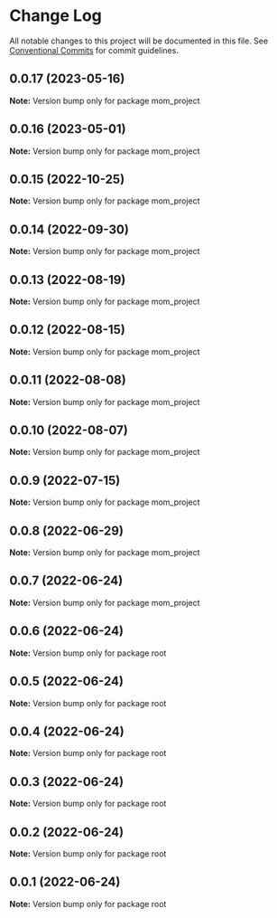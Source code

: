 # Change Log

All notable changes to this project will be documented in this file.
See [Conventional Commits](https://conventionalcommits.org) for commit guidelines.

## 0.0.17 (2023-05-16)

**Note:** Version bump only for package mom_project

## 0.0.16 (2023-05-01)

**Note:** Version bump only for package mom_project

## 0.0.15 (2022-10-25)

**Note:** Version bump only for package mom_project

## 0.0.14 (2022-09-30)

**Note:** Version bump only for package mom_project

## 0.0.13 (2022-08-19)

**Note:** Version bump only for package mom_project

## 0.0.12 (2022-08-15)

**Note:** Version bump only for package mom_project

## 0.0.11 (2022-08-08)

**Note:** Version bump only for package mom_project

## 0.0.10 (2022-08-07)

**Note:** Version bump only for package mom_project

## 0.0.9 (2022-07-15)

**Note:** Version bump only for package mom_project

## 0.0.8 (2022-06-29)

**Note:** Version bump only for package mom_project

## 0.0.7 (2022-06-24)

**Note:** Version bump only for package mom_project

## 0.0.6 (2022-06-24)

**Note:** Version bump only for package root

## 0.0.5 (2022-06-24)

**Note:** Version bump only for package root

## 0.0.4 (2022-06-24)

**Note:** Version bump only for package root

## 0.0.3 (2022-06-24)

**Note:** Version bump only for package root

## 0.0.2 (2022-06-24)

**Note:** Version bump only for package root

## 0.0.1 (2022-06-24)

**Note:** Version bump only for package root
